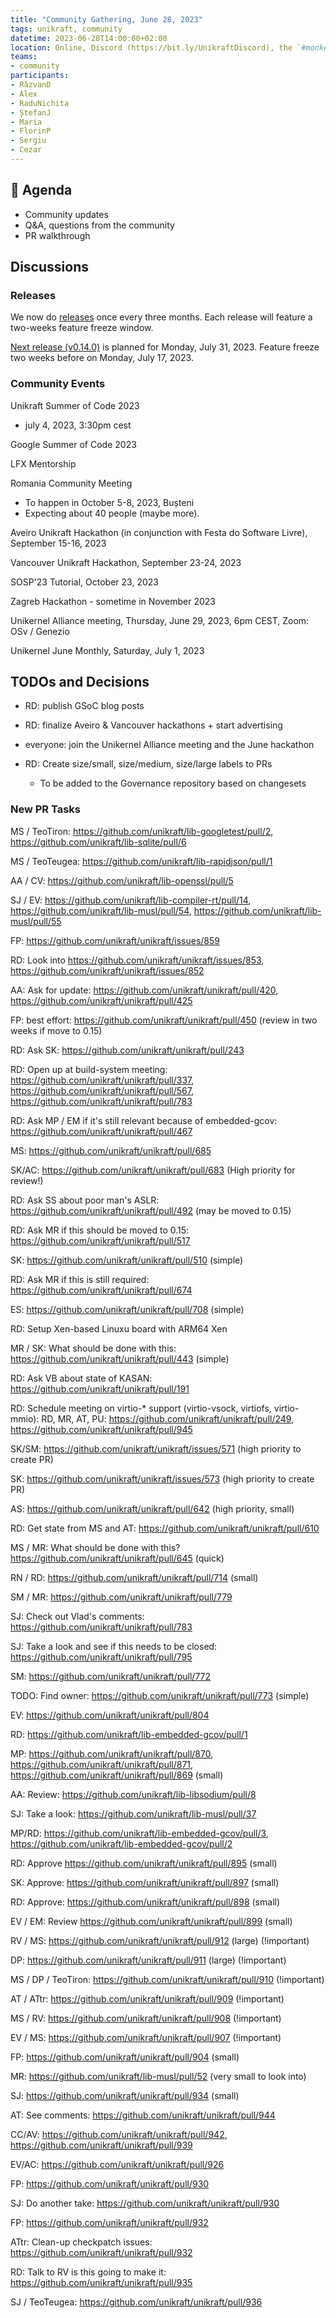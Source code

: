 ```yaml
---
title: "Community Gathering, June 28, 2023"
tags: unikraft, community
datetime: 2023-06-28T14:00:00+02:00
location: Online, Discord (https://bit.ly/UnikraftDiscord), the `#monkey-business` voice channel
teams:
- community
participants:
- RăzvanD
- Alex
- RaduNichita
- ȘtefanJ
- Maria
- FlorinP
- Sergiu
- Cezar
---
```


## :dart: Agenda

- Community updates
- Q&A, questions from the community
- PR walkthrough

## Discussions

### Releases

We now do [releases](https://github.com/unikraft/unikraft/milestones) once every three months.
Each release will feature a two-weeks feature freeze window.

[Next release (v0.14.0)](https://github.com/unikraft/unikraft/milestone/13) is planned for Monday, July 31, 2023.
Feature freeze two weeks before on Monday, July 17, 2023.

### Community Events

Unikraft Summer of Code 2023
- july 4, 2023, 3:30pm cest

Google Summer of Code 2023

LFX Mentorship

Romania Community Meeting
- To happen in October 5-8, 2023, Bușteni
- Expecting about 40 people (maybe more).

Aveiro Unikraft Hackathon (in conjunction with Festa do Software Livre), September 15-16, 2023

Vancouver Unikraft Hackathon, September 23-24, 2023

SOSP'23 Tutorial, October 23, 2023

Zagreb Hackathon - sometime in November 2023

Unikernel Alliance meeting, Thursday, June 29, 2023, 6pm CEST, Zoom: OSv / Genezio

Unikernel June Monthly, Saturday, July 1, 2023

## TODOs and Decisions

- RD: publish GSoC blog posts

- RD: finalize Aveiro & Vancouver hackathons + start advertising

- everyone: join the Unikernel Alliance meeting and the June hackathon

- RD: Create size/small, size/medium, size/large labels to PRs
  - To be added to the Governance repository based on changesets

### New PR Tasks

MS / TeoTiron: https://github.com/unikraft/lib-googletest/pull/2, https://github.com/unikraft/lib-sqlite/pull/6

MS / TeoTeugea: https://github.com/unikraft/lib-rapidjson/pull/1

AA / CV: https://github.com/unikraft/lib-openssl/pull/5

SJ / EV: https://github.com/unikraft/lib-compiler-rt/pull/14, https://github.com/unikraft/lib-musl/pull/54, https://github.com/unikraft/lib-musl/pull/55

FP: https://github.com/unikraft/unikraft/issues/859

RD: Look into https://github.com/unikraft/unikraft/issues/853, https://github.com/unikraft/unikraft/issues/852

AA: Ask for update: https://github.com/unikraft/unikraft/pull/420, https://github.com/unikraft/unikraft/pull/425

FP: best effort: https://github.com/unikraft/unikraft/pull/450 (review in two weeks if move to 0.15)

RD: Ask SK: https://github.com/unikraft/unikraft/pull/243


RD: Open up at build-system meeting: https://github.com/unikraft/unikraft/pull/337, https://github.com/unikraft/unikraft/pull/567, https://github.com/unikraft/unikraft/pull/783

RD: Ask MP / EM if it's still relevant because of embedded-gcov: https://github.com/unikraft/unikraft/pull/467

MS: https://github.com/unikraft/unikraft/pull/685

SK/AC: https://github.com/unikraft/unikraft/pull/683 (High priority for review!)

RD: Ask SS about poor man's ASLR: https://github.com/unikraft/unikraft/pull/492 (may be moved to 0.15)

RD: Ask MR if this should be moved to 0.15: https://github.com/unikraft/unikraft/pull/517

SK: https://github.com/unikraft/unikraft/pull/510 (simple)

RD: Ask MR if this is still required: https://github.com/unikraft/unikraft/pull/674

ES: https://github.com/unikraft/unikraft/pull/708 (simple)

RD: Setup Xen-based Linuxu board with ARM64 Xen

MR / SK: What should be done with this: https://github.com/unikraft/unikraft/pull/443 (simple)

RD: Ask VB about state of KASAN: https://github.com/unikraft/unikraft/pull/191

RD: Schedule meeting on virtio-\* support (virtio-vsock, virtiofs, virtio-mmio): RD, MR, AT, PU: https://github.com/unikraft/unikraft/pull/249, https://github.com/unikraft/unikraft/pull/945

SK/SM: https://github.com/unikraft/unikraft/issues/571 (high priority to create PR)

SK: https://github.com/unikraft/unikraft/issues/573 (high priority to create PR)

AS: https://github.com/unikraft/unikraft/pull/642 (high priority, small)

RD: Get state from MS and AT: https://github.com/unikraft/unikraft/pull/610

MS / MR: What should be done with this? https://github.com/unikraft/unikraft/pull/645 (quick)

RN / RD: https://github.com/unikraft/unikraft/pull/714 (small)

SM / MR: https://github.com/unikraft/unikraft/pull/779

SJ: Check out Vlad's comments: https://github.com/unikraft/unikraft/pull/783

SJ: Take a look and see if this needs to be closed: https://github.com/unikraft/unikraft/pull/795

SM: https://github.com/unikraft/unikraft/pull/772

TODO: Find owner: https://github.com/unikraft/unikraft/pull/773 (simple)

EV: https://github.com/unikraft/unikraft/pull/804

RD: https://github.com/unikraft/lib-embedded-gcov/pull/1

MP: https://github.com/unikraft/unikraft/pull/870, https://github.com/unikraft/unikraft/pull/871, https://github.com/unikraft/unikraft/pull/869 (small)

AA: Review: https://github.com/unikraft/lib-libsodium/pull/8

SJ: Take a look: https://github.com/unikraft/lib-musl/pull/37

MP/RD: https://github.com/unikraft/lib-embedded-gcov/pull/3, https://github.com/unikraft/lib-embedded-gcov/pull/2

RD: Approve https://github.com/unikraft/unikraft/pull/895 (small)

SK: Approve: https://github.com/unikraft/unikraft/pull/897 (small)

RD: Approve: https://github.com/unikraft/unikraft/pull/898 (small)

EV / EM: Review https://github.com/unikraft/unikraft/pull/899 (small)

RV / MS: https://github.com/unikraft/unikraft/pull/912 (large) (!important)

DP: https://github.com/unikraft/unikraft/pull/911 (large) (!important)

MS / DP / TeoTiron: https://github.com/unikraft/unikraft/pull/910 (!important)

AT / ATtr: https://github.com/unikraft/unikraft/pull/909 (!important)

MS / RV: https://github.com/unikraft/unikraft/pull/908 (!important)

EV / MS: https://github.com/unikraft/unikraft/pull/907 (!important)

FP: https://github.com/unikraft/unikraft/pull/904 (small)

MR: https://github.com/unikraft/lib-musl/pull/52 (very small to look into)

SJ: https://github.com/unikraft/unikraft/pull/934 (small)

AT: See comments: https://github.com/unikraft/unikraft/pull/944

CC/AV: https://github.com/unikraft/unikraft/pull/942, https://github.com/unikraft/unikraft/pull/939

EV/AC: https://github.com/unikraft/unikraft/pull/926

FP: https://github.com/unikraft/unikraft/pull/930

SJ: Do another take: https://github.com/unikraft/unikraft/pull/930

FP: https://github.com/unikraft/unikraft/pull/932

ATtr: Clean-up checkpatch issues: https://github.com/unikraft/unikraft/pull/932

RD: Talk to RV is this going to make it: https://github.com/unikraft/unikraft/pull/935

SJ / TeoTeugea: https://github.com/unikraft/unikraft/pull/936
